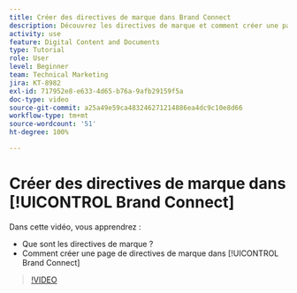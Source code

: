 ```yaml
---
title: Créer des directives de marque dans Brand Connect
description: Découvrez les directives de marque et comment créer une page de directives de marque dans Brand Connect pour [!UICONTROL Workfront DAM].
activity: use
feature: Digital Content and Documents
type: Tutorial
role: User
level: Beginner
team: Technical Marketing
jira: KT-8982
exl-id: 717952e8-e633-4d65-b76a-9afb29159f5a
doc-type: video
source-git-commit: a25a49e59ca483246271214886ea4dc9c10e8d66
workflow-type: tm+mt
source-wordcount: '51'
ht-degree: 100%

---
```


# Créer des directives de marque dans [!UICONTROL Brand Connect]

Dans cette vidéo, vous apprendrez :

* Que sont les directives de marque ?
* Comment créer une page de directives de marque dans [!UICONTROL Brand Connect]

>[!VIDEO](https://video.tv.adobe.com/v/335244/?quality=12&learn=on)
